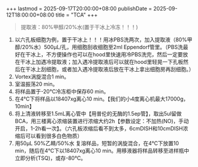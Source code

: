 +++
lastmod = 2025-09-17T20:00:00+08:00
publishDate = 2025-09-12T18:00:00+08:00
title = "TCA"
+++

> 提取液：80%甲醇/20%水(置于干冰上冷冻！！！)

1. 以六孔板细胞为例，置于干冰上！！！用冰PBS洗两次，加入提取液（80%甲醇/20%水）500μL/孔，用细胞刮收细胞至2ml Eppendorf管里。（PBS洗最好在干冰上，不方便操作也可以在hood里快速用冷PBS洗完，然后一定要放在干冰上加遇冷提取液；加入遇冷提取液后可以就在hood里轻晃一下孔板然后在干冰上刮细胞，或者加入遇冷提取液后放在干冰上拿出细胞房再刮细胞。）
2. Vortex涡旋混合1 min。
3. 室温振荡20 min。
4. 将样品置于-20℃冷冻柜中保存60 min。
5. 在4℃下将样品以18407xg离心10 min。【我们的小4度离心机最大17000g，10min】
6. 将上清液转移至1.5mL离心管中【用普伦的无酶的1.5ep管】，取出5ul留做BCA，用三楼离心浓缩装置进行浓缩大约2h【参数设定：不加热(NO)，手动开启，1-2h看一次】。（六孔板浓缩后看不到太多，6cmDISH和10cmDISH浓缩后可以看到很多白色物质）
7. 用50μL 50%乙睛/50%水 复溶样品，短暂的涡旋混合，在4℃下放置10 min，随后在4℃下以18407xg离心10 min。用移液器将样品转移至进样瓶中立即分析(TSQ)，或存-80℃。
